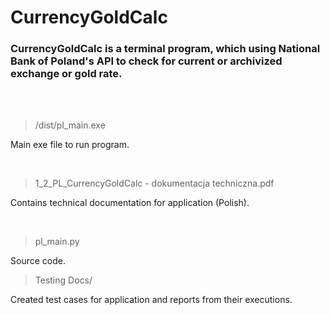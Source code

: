 # CurrencyGoldCalc
### CurrencyGoldCalc is a terminal program, which using National Bank of Poland's API to check for current or archivized exchange or gold rate.

<br>
<br>

>/dist/pl_main.exe

Main exe file to run program.

<br>

>1_2_PL_CurrencyGoldCalc - dokumentacja techniczna.pdf

Contains technical documentation for application (Polish).

<br>

>pl_main.py

Source code.

>Testing Docs/

Created test cases for application and reports from their executions.